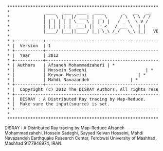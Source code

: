 <pre> 
 ***************************************************************************
 *              ____   ___  ____   ____       _   __   __                  *
 *             |  _ \ |_ _|/ ___| |  _ \     / \  \ \ / /                  *
 *             | | | | | | \___ \ | |_) |   / _ \  \ V /                   *
 *             | |_| | | |  ___) ||  _ <   / ___ \  | |                    *
 *             |____/ |___||____/ |_| \_\ /_/   \_\ |_|   VERSION 1.       *
 *                                                                         *
 * +-----------+---------------------------------------------------------+ *
 * |  Version  | 1                                                       | *
 * +-----------+---------------------------------------------------------+ *
 * |  Year     | 2012                                                    | *
 * +-----------+---------------------------------------------------------+ *
 * | Authors   | Afsaneh Mohammadzaheri <afsaneh.mohamadzaheri@gmail.com>| *
 * |           | Hossein Sadeghi <sadeghi@um.ac.ir>                      | *
 * |           | Keyvan Hosseini <k-hosseini@um.ac.ir>                   | *
 * |           | Mahdi Navazandeh <m.navazandeh@gmail.com>               | *
 * +-----------+---------------------------------------------------------+ *
 * |  Copyright (c) 2012 The DISRAY Authors. All rights reserved.        | *
 * +---------------------------------------------------------------------+ *
 * |  DISRAY : A Distributed Ray tracing by Map-Reduce.                  | *
 * |  Make sure the input(source) is set.                                | *
 * +------------------------------------------------------------------ --+ *
 *                                                                         *
 ***************************************************************************
</pre>

DISRAY : A Distributed Ray tracing by Map-Reduce 
Afsaneh Mohammadzahehi, Hossein Sadeghi, Sayyed Keivan Hosseini, Mahdi Navazandeh
Earthquake Research Center, Ferdowsi University of Mashhad, Mashhad 9177948974, IRAN.

